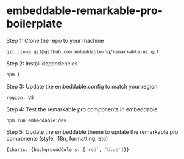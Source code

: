 # embeddable-remarkable-pro-boilerplate

Step 1: Clone the repo to your machine

```bash
git clone git@github.com:embeddable-hq/remarkable-ui.git
```

Step 2: Install dependencies

```bash
npm i
```

Step 3: Update the embeddable.config to match your region

```bash
region: US
```

Step 4: Test the remarkable pro components in embeddable

```bash
npm run embeddable:dev
```

Step 5: Update the embeddable.theme to update the remarkable pro components (style, i18n, formatting, etc)

```bash
{charts: {backgroundColors: ['red', 'blue']}}
```
